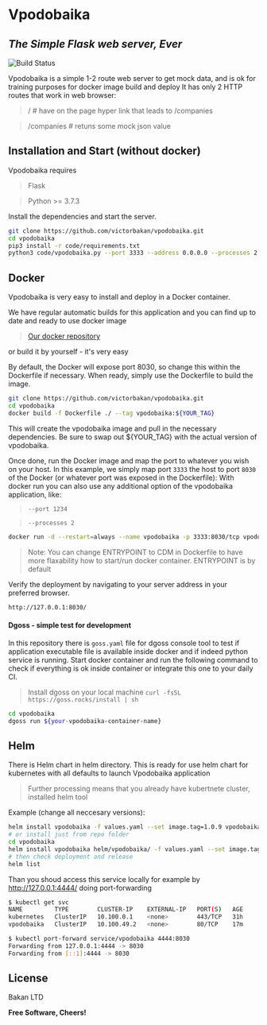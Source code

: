 # Vpodobaika
## _The Simple Flask web server, Ever_

![Build Status](https://github.com/victorbakan/vpodobaika/actions/workflows/vpodobaika-main.yaml/badge.svg)

Vpodobaika is a simple 1-2 route web server to get mock data, and is ok for training purposes for docker image build and deploy
It has only 2 HTTP routes that work in web browser: 
> / # have on the page hyper link that leads to /companies

> /companies # retuns some mock json value


## Installation and Start (without docker)

Vpodobaika requires 
> Flask

> Python >= 3.7.3

Install the dependencies and start the server.

```sh
git clone https://github.com/victorbakan/vpodobaika.git
cd vpodobaika
pip3 install -r code/requirements.txt
python3 code/vpodobaika.py --port 3333 --address 0.0.0.0 --processes 2 --debug=true
```

## Docker
Vpodobaika is very easy to install and deploy in a Docker container.

We have regular automatic builds for this application and you can find up to date and ready to use docker image 
> [Our docker repository](https://hub.docker.com/repository/docker/bakan/vpodobaika) 

or build it by yourself - it's very easy

By default, the Docker will expose port 8030, so change this within the
Dockerfile if necessary. When ready, simply use the Dockerfile to
build the image.

```sh
git clone https://github.com/victorbakan/vpodobaika.git
cd vpodobaika
docker build -f Dockerfile ./ --tag vpodobaika:${YOUR_TAG}
```

This will create the vpodobaika image and pull in the necessary dependencies.
Be sure to swap out ${YOUR_TAG} with the actual version of vpodobaika.

Once done, run the Docker image and map the port to whatever you wish on
your host. In this example, we simply map port `3333` the host to
port `8030` of the Docker (or whatever port was exposed in the Dockerfile):
With docker run you can also use any additional option of the vpodobaika application, like:
> `--port 1234`

> `--processes 2`

```sh
docker run -d --restart=always --name vpodobaika -p 3333:8030/tcp vpodobaika:latest --port 8030 --processes 2
```
> Note: You can change ENTRYPOINT to CDM in Dockerfile to have more flaxability how to start/run docker container. ENTRYPOINT is by default

Verify the deployment by navigating to your server address in
your preferred browser.

```sh
http://127.0.0.1:8030/
```
#### Dgoss - simple test for development
In this repository there is `goss.yaml` file for dgoss console tool to test if application executable file is available inside docker and if indeed python service is running. Start docker container and run the following command to check if everything is ok inside container or integrate this one to your daily CI. 

> Install dgoss on your local machine
```curl -fsSL https://goss.rocks/install | sh```

```sh
cd vpodobaika
dgoss run ${your-vpodobaika-container-name}
```

## Helm 

There is Helm chart in helm directory. This is ready for use helm chart for kubernetes with all defaults to launch Vpodobaika application

> Further processing means that you already have kubertnete cluster, installed helm tool 

Example (change all neccesary versions):
```sh
helm install vpodobaika -f values.yaml --set image.tag=1.0.9 vpodobaika-1.0.0.tgz
# or install just from repo folder
cd vpodobaika
helm install vpodobaika helm/vpodobaika/ -f values.yaml --set image.tag=1.0.9
# then check deployment and release
helm list
```
Than you shoud access this service locally for example by http://127.0.0.1:4444/ doing port-forwarding
```sh
$ kubectl get svc
NAME         TYPE        CLUSTER-IP    EXTERNAL-IP   PORT(S)   AGE
kubernetes   ClusterIP   10.100.0.1    <none>        443/TCP   31h
vpodobaika   ClusterIP   10.100.49.2   <none>        80/TCP    17m

$ kubectl port-forward service/vpodobaika 4444:8030
Forwarding from 127.0.0.1:4444 -> 8030
Forwarding from [::1]:4444 -> 8030
```




## License

Bakan LTD

**Free Software, Cheers!**
